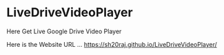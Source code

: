 # LiveDriveVideoPlayer
Here Get Live Google Drive Video Player

Here is the Website URL ...
https://sh20raj.github.io/LiveDriveVideoPlayer/
